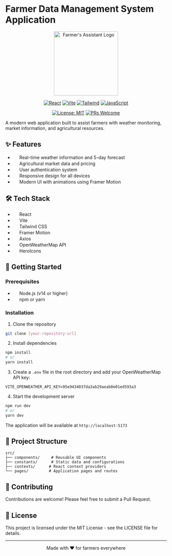 # Farmer Data Management System Application

<div align="center">
  <img src="Assets/agromate.svg " alt="Farmer's Assistant Logo" width="200" height="200"/>

  [![React](https://img.shields.io/badge/React-20232A?style=for-the-badge&logo=react&logoColor=61DAFB)](https://reactjs.org/)
  [![Vite](https://img.shields.io/badge/Vite-646CFF?style=for-the-badge&logo=vite&logoColor=white)](https://vitejs.dev/)
  [![Tailwind](https://img.shields.io/badge/Tailwind_CSS-38B2AC?style=for-the-badge&logo=tailwind-css&logoColor=white)](https://tailwindcss.com/)
  [![JavaScript](https://img.shields.io/badge/JavaScript-F7DF1E?style=for-the-badge&logo=javascript&logoColor=black)](https://developer.mozilla.org/en-US/docs/Web/JavaScript)
  
  [![License: MIT](https://img.shields.io/badge/License-MIT-yellow.svg)](https://opensource.org/licenses/MIT)
  [![PRs Welcome](https://img.shields.io/badge/PRs-welcome-brightgreen.svg)](http://makeapullrequest.com)
</div>

A modern web application built to assist farmers with weather monitoring, market information, and agricultural resources.

## ✨ Features

- <img src="https://raw.githubusercontent.com/FortAwesome/Font-Awesome/master/svgs/solid/cloud-sun.svg" width="16" height="16"/> Real-time weather information and 5-day forecast
- <img src="https://raw.githubusercontent.com/FortAwesome/Font-Awesome/master/svgs/solid/store.svg" width="16" height="16"/> Agricultural market data and pricing
- <img src="https://raw.githubusercontent.com/FortAwesome/Font-Awesome/master/svgs/solid/user.svg" width="16" height="16"/> User authentication system
- <img src="https://raw.githubusercontent.com/FortAwesome/Font-Awesome/master/svgs/solid/mobile.svg" width="16" height="16"/> Responsive design for all devices
- <img src="https://raw.githubusercontent.com/FortAwesome/Font-Awesome/master/svgs/solid/palette.svg" width="16" height="16"/> Modern UI with animations using Framer Motion

## 🛠️ Tech Stack

- <img src="https://raw.githubusercontent.com/react-icons/react-icons/master/react-icons.svg" width="16" height="16"/> React
- <img src="https://vitejs.dev/logo.svg" width="16" height="16"/> Vite
- <img src="https://tailwindcss.com/favicons/favicon.ico" width="16" height="16"/> Tailwind CSS
- <img src="https://www.framer.com/images/favicons/favicon.png" width="16" height="16"/> Framer Motion
- <img src="https://axios-http.com/assets/favicon.ico" width="16" height="16"/> Axios
- <img src="https://openweathermap.org/favicon.ico" width="16" height="16"/> OpenWeatherMap API
- <img src="https://heroicons.com/favicon.ico" width="16" height="16"/> HeroIcons

## 🚀 Getting Started

### Prerequisites

- <img src="https://nodejs.org/static/images/logo.svg" width="16" height="16"/> Node.js (v14 or higher)
- <img src="https://raw.githubusercontent.com/npm/logos/master/npm%20logo/npm-logo-red.svg" width="16" height="16"/> npm or yarn

### Installation

1. Clone the repository
```bash
git clone [your-repository-url]
```

2. Install dependencies
```bash
npm install
# or
yarn install
```

3. Create a `.env` file in the root directory and add your OpenWeatherMap API key:
```env
VITE_OPENWEATHER_API_KEY=95e9434037da3ab29aeab0e01ed593a3
```

4. Start the development server
```bash
npm run dev
# or
yarn dev
```

The application will be available at `http://localhost:5173`

## 📁 Project Structure

```
src/
├── components/     # Reusable UI components
├── constants/      # Static data and configurations
├── contexts/      # React context providers
└── pages/         # Application pages and routes
```

## 🤝 Contributing

Contributions are welcome! Please feel free to submit a Pull Request.

## 📝 License

This project is licensed under the MIT License - see the LICENSE file for details.

---
<div align="center">
  Made with ❤️ for farmers everywhere
</div>
